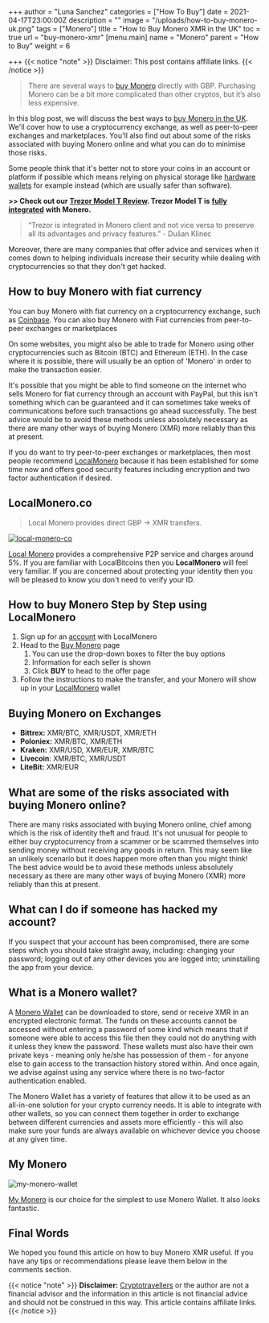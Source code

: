 +++
author = "Luna Sanchez"
categories = ["How To Buy"]
date = 2021-04-17T23:00:00Z
description = ""
image = "/uploads/how-to-buy-monero-uk.png"
tags = ["Monero"]
title = "How to Buy Monero XMR in the UK"
toc = true
url = "buy-monero-xmr"
[menu.main]
name = "Monero"
parent = "How to Buy"
weight = 6

+++
{{< notice "note" >}} Disclaimer: This post contains affiliate links. {{< /notice >}}

> There are several ways to [buy Monero](buy-monero-xmr) directly with GBP.  Purchasing Monero can be a bit more complicated than other cryptos, but it’s also less expensive.

In this blog post, we will discuss the best ways to [buy Monero in the UK](/buy-monero-xmr). We'll cover how to use a cryptocurrency exchange, as well as peer-to-peer exchanges and marketplaces. You'll also find out about some of the risks associated with buying Monero online and what you can do to minimise those risks.

Some people think that it's better not to store your coins in an account or platform if possible which means relying on physical storage like [hardware wallets](https://cryptotravellers.com/blog/trezor-model-t-review/) for example instead (which are usually safer than software).

**>> Check out our** [**Trezor Model T Review**](https://cryptotravellers.com/blog/trezor-model-t-review/)**.  Trezor Model T is** [**fully integrated**](https://blog.trezor.io/trezor-model-t-is-fully-integrated-into-the-official-monero-client-b6f9bd31e7f) **with Monero.**

> “Trezor is integrated in Monero client and not vice versa to preserve all its advantages and privacy features.” - Dušan Klinec

Moreover, there are many companies that offer advice and services when it comes down to helping individuals increase their security while dealing with cryptocurrencies so that they don't get hacked.

## How to buy Monero with fiat currency

You can buy Monero with fiat currency on a cryptocurrency exchange, such as [Coinbase](link/coinbase).  You can also buy Monero with Fiat currencies from peer-to-peer exchanges or marketplaces

On some websites, you might also be able to trade for Monero using other cryptocurrencies such as Bitcoin (BTC) and Ethereum (ETH).  In the case where it is possible, there will usually be an option of 'Monero' in order to make the transaction easier.

It's possible that you might be able to find someone on the internet who sells Monero for fiat currency through an account with PayPal, but this isn't something which can be guaranteed and it can sometimes take weeks of communications before such transactions go ahead successfully. The best advice would be to avoid these methods unless absolutely necessary as there are many other ways of buying Monero (XMR) more reliably than this at present.

If you do want to try peer-to-peer exchanges or marketplaces, then most people recommend [LocalMonero](/link/local-monero) because it has been established for some time now and offers good security features including encryption and two factor authentication if desired.

## LocalMonero.co

> Local Monero provides direct GBP -> XMR transfers.

[![local-monero-co](/uploads/buy-monero-online-uk.png)](/link/local-monero)

[Local Monero](/link/local-monero) provides a comprehensive P2P service and charges around 5%.  If you are familiar with LocalBitcoins then you **LocalMonero** will feel very familiar.  If you are concerned about protecting your identity then you will be pleased to know you don't need to verify your ID.

## How to buy Monero Step by Step using LocalMonero

1. Sign up for an [account](/link/local-monero) with LocalMonero
2. Head to the [Buy Monero](https://localmonero.co/buy-monero) page
   1. You can use the drop-down boxes to filter the buy options
   2. Information for each seller is shown
   3. Click **BUY** to head to the offer page
3. Follow the instructions to make the transfer, and your Monero will show up in your [LocalMonero](link/local-monero) wallet

## Buying Monero on Exchanges

* **Bittrex:** XMR/BTC, XMR/USDT, XMR/ETH
* **Poloniex:** XMR/BTC, XMR/ETH
* **Kraken:** XMR/USD, XMR/EUR, XMR/BTC
* **Livecoin**: XMR/BTC, XMR/USDT
* **LiteBit:** XMR/EUR

## What are some of the risks associated with buying Monero online?

There are many risks associated with buying Monero online, chief among which is the risk of identity theft and fraud. It's not unusual for people to either buy cryptocurrency from a scammer or be scammed themselves into sending money without receiving any goods in return. This may seem like an unlikely scenario but it does happen more often than you might think! The best advice would be to avoid these methods unless absolutely necessary as there are many other ways of buying Monero (XMR) more reliably than this at present.

## What can I do if someone has hacked my account?

If you suspect that your account has been compromised, there are some steps which you should take straight away, including: changing your password; logging out  of any other devices you are logged into; uninstalling the app from your device.

## What is a Monero wallet?

A [Monero Wallet](https://mymonero.com/) can be downloaded to store, send or receive XMR in an encrypted electronic format. The funds on these accounts cannot be accessed without entering a password of some kind which means that if someone were able to access this file then they could not do anything with it unless they knew the password. These wallets must also have their own private keys - meaning only he/she has possession of them - for anyone else to gain access to the transaction history stored within. And once again, we advise against using any service where there is no two-factor authentication enabled.

The Monero Wallet has a variety of features that allow it to be used as an all-in-one solution for your crypto currency needs. It is able to integrate with other wallets, so you can connect them together in order to exchange between different currencies and assets more efficiently - this will also make sure your funds are always available on whichever device you choose at any given time.

## My Monero

![my-monero-wallet](/uploads/my-monero-wallet.png)

[My Monero](https://mymonero.com/) is our choice for the simplest to use Monero Wallet. It also looks fantastic.

## Final Words

We hoped you found this article on how to buy Monero XMR useful.  If you have any tips or recommendations please leave them below in the comments section.

{{< notice "note" >}} **Disclaimer:** [Cryptotravellers](https://cryptotravellers.com) or the author are not a financial advisor and the information in this article is not financial advice and should not be construed in this way.  This article contains affiliate links. {{< /notice >}}
